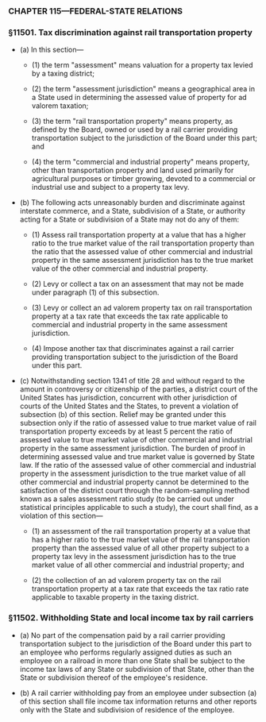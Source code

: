 ### **CHAPTER 115—FEDERAL-STATE RELATIONS**

### §11501. Tax discrimination against rail transportation property
* (a) In this section—

  * (1) the term "assessment" means valuation for a property tax levied by a taxing district;

  * (2) the term "assessment jurisdiction" means a geographical area in a State used in determining the assessed value of property for ad valorem taxation;

  * (3) the term "rail transportation property" means property, as defined by the Board, owned or used by a rail carrier providing transportation subject to the jurisdiction of the Board under this part; and

  * (4) the term "commercial and industrial property" means property, other than transportation property and land used primarily for agricultural purposes or timber growing, devoted to a commercial or industrial use and subject to a property tax levy.


* (b) The following acts unreasonably burden and discriminate against interstate commerce, and a State, subdivision of a State, or authority acting for a State or subdivision of a State may not do any of them:

  * (1) Assess rail transportation property at a value that has a higher ratio to the true market value of the rail transportation property than the ratio that the assessed value of other commercial and industrial property in the same assessment jurisdiction has to the true market value of the other commercial and industrial property.

  * (2) Levy or collect a tax on an assessment that may not be made under paragraph (1) of this subsection.

  * (3) Levy or collect an ad valorem property tax on rail transportation property at a tax rate that exceeds the tax rate applicable to commercial and industrial property in the same assessment jurisdiction.

  * (4) Impose another tax that discriminates against a rail carrier providing transportation subject to the jurisdiction of the Board under this part.


* (c) Notwithstanding section 1341 of title 28 and without regard to the amount in controversy or citizenship of the parties, a district court of the United States has jurisdiction, concurrent with other jurisdiction of courts of the United States and the States, to prevent a violation of subsection (b) of this section. Relief may be granted under this subsection only if the ratio of assessed value to true market value of rail transportation property exceeds by at least 5 percent the ratio of assessed value to true market value of other commercial and industrial property in the same assessment jurisdiction. The burden of proof in determining assessed value and true market value is governed by State law. If the ratio of the assessed value of other commercial and industrial property in the assessment jurisdiction to the true market value of all other commercial and industrial property cannot be determined to the satisfaction of the district court through the random-sampling method known as a sales assessment ratio study (to be carried out under statistical principles applicable to such a study), the court shall find, as a violation of this section—

  * (1) an assessment of the rail transportation property at a value that has a higher ratio to the true market value of the rail transportation property than the assessed value of all other property subject to a property tax levy in the assessment jurisdiction has to the true market value of all other commercial and industrial property; and

  * (2) the collection of an ad valorem property tax on the rail transportation property at a tax rate that exceeds the tax ratio rate applicable to taxable property in the taxing district.

### §11502. Withholding State and local income tax by rail carriers
* (a) No part of the compensation paid by a rail carrier providing transportation subject to the jurisdiction of the Board under this part to an employee who performs regularly assigned duties as such an employee on a railroad in more than one State shall be subject to the income tax laws of any State or subdivision of that State, other than the State or subdivision thereof of the employee's residence.

* (b) A rail carrier withholding pay from an employee under subsection (a) of this section shall file income tax information returns and other reports only with the State and subdivision of residence of the employee.